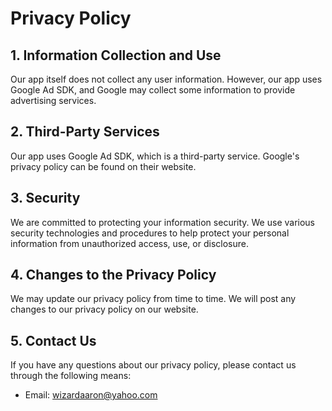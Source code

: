# Privacy Policy

## 1. Information Collection and Use

Our app itself does not collect any user information. However, our app uses Google Ad SDK, and Google may collect some information to provide advertising services.

## 2. Third-Party Services

Our app uses Google Ad SDK, which is a third-party service. Google's privacy policy can be found on their website.

## 3. Security

We are committed to protecting your information security. We use various security technologies and procedures to help protect your personal information from unauthorized access, use, or disclosure.

## 4. Changes to the Privacy Policy

We may update our privacy policy from time to time. We will post any changes to our privacy policy on our website.

## 5. Contact Us

If you have any questions about our privacy policy, please contact us through the following means:

- Email: wizardaaron@yahoo.com
